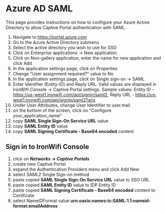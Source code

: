 # Azure AD SAML
This page provides instructions on how to configure your Azure Active Directory to allow Captive Portal authentication with SAML.

1. Navigate to https://portal.azure.com
2. Go to the Azure Active Directory submenu
3. Select the active directory you wish to use for SSO
4. Click on Enterprise applications -> New application
5. Click on Non-gallery application, enter the name for new application and click Add
6. In the application settings page, click on Properties
7. Change "User assignment required?" value to No
8. In the application settings page, click on Single sign-on -> SAML
9. Enter Identifier (Entity-ID) and Reply URL. Valid values are displayed in IronWifi Console -> Captive Portal settings. Sample values: Entity ID - https://us-west1.ironwifi.com/api/signin/saml2, Reply URL - https://us-west1.ironwifi.com/api/signin/saml2?acs
10. Under User Attributes, change User Identifier to user.mail
11. on the bottom of the screen, click on "Configure your_application_name"
12. copy **SAML Single Sign-On Service URL** value
13. copy **SAML Entity ID** value
14. copy **SAML Signing Certificate - Base64 encoded** content

## Sign in to IronWifi Console

1. click on **_Networks -> Captive Portals_**
2. create new Captive Portal
3. expand the Authentication Providers menu and click Add New
4. select SAML2 Single Sign-on method
5. paste copied **SAML Single Sign-On Service URL** value to SSO URL
6. paste copied **SAML Entity ID** value to IDP Entity ID
7. paste copied **SAML Signing Certificate - Base64 encoded** content to Certificate
8. select NameIDFormat value  **urn:oasis:names:tc:SAML:1.1:nameid-format:emailAddress**



